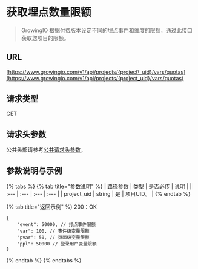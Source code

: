 # 获取埋点数量限额

> GrowingIO 根据付费版本设定不同的埋点事件和维度的限额，通过此接口获取您项目的限额。

## URL

[https://www.growingio.com/v1/api/projects/{project\_uid}/vars/quotas](https://www.growingio.com/v1/api/projects/{project_uid}/vars/quotas)

## 请求类型

GET

## 请求头参数

公共头部请参考[公共请求头参数](../authenticate.md)。

## 参数说明与示例

{% tabs %}
{% tab title="参数说明" %}
| 路径参数 | 类型 | 是否必传 | 说明 |
| :--- | :--- | :--- | :--- |
| project\_uid | string | 是 | 项目UID。 |
{% endtab %}

{% tab title="返回示例" %}
200：OK

```text
{
    "event": 50000, // 打点事件限额
    "var": 100, // 事件级变量限额
    "pvar": 50, // 页面级变量限额
    "ppl": 50000 // 登录用户变量限额
}
```
{% endtab %}
{% endtabs %}

